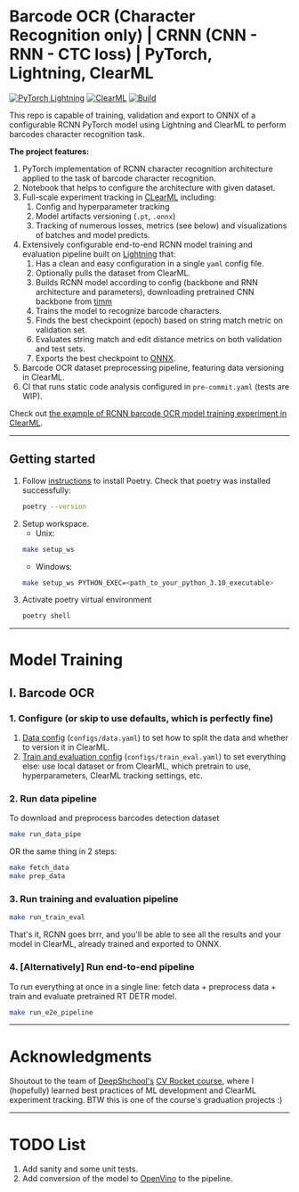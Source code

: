 # Barcode OCR (Character Recognition only) | CRNN (CNN - RNN - CTC loss) | PyTorch, Lightning, ClearML

[![PyTorch Lightning](https://img.shields.io/badge/pytorch-lightning-blue.svg?logo=PyTorch%20Lightning)](https://github.com/Lightning-AI/lightning)
<a href="https://clear.ml/docs/latest/"><img alt="ClearML" src="https://img.shields.io/badge/MLOps-Clear%7CML-%2309173c"></a>
[![Build](https://github.com/vladimir-sashin/barcodes-ocr/actions/workflows/ci.yaml/badge.svg)](https://github.com/vladimir-sashin/barcodes-ocr/actions/workflows/ci.yaml)

This repo is capable of training, validation and export to ONNX of a configurable RCNN PyTorch model using Lightning and ClearML to perform barcodes character recognition task.

**The project features:**

1. PyTorch implementation of RCNN character recognition architecture applied to the task of barcode character recognition.
1. Notebook that helps to configure the architecture with given dataset.
1. Full-scale experiment tracking in [CLearML](https://clear.ml/) including:
   1. Config and hyperparameter tracking
   1. Model artifacts versioning (`.pt`, `.onnx`)
   1. Tracking of numerous losses, metrics (see below) and visualizations of batches and model predicts.
1. Extensively configurable end-to-end RCNN model training and evaluation pipeline built on [Lightning](https://lightning.ai/docs/pytorch/stable/) that:
   1. Has a clean and easy configuration in a single `yaml` config file.
   1. Optionally pulls the dataset from ClearML.
   1. Builds RCNN model according to config (backbone and RNN architecture and parameters), downloading pretrained CNN backbone from [timm](https://github.com/huggingface/pytorch-image-models)
   1. Trains the model to recognize barcode characters.
   1. Finds the best checkpoint (epoch) based on string match metric on validation set.
   1. Evaluates string match and edit distance metrics on both validation and test sets.
   1. Exports the best checkpoint to [ONNX](https://onnx.ai/).
1. Barcode OCR dataset preprocessing pipeline, featuring data versioning in ClearML.
1. CI that runs static code analysis configured in `pre-commit.yaml` (tests are WIP).

Check out [the example of RCNN barcode OCR model training experiment in ClearML](https://app.clear.ml/projects/bdaa6ff4bfd34485a3acb7dde79f62e5/experiments/5a54c02c92eb48cdbe85bd1f20c1f236/output/execution).

______________________________________________________________________

## Getting started

1. Follow [instructions](https://github.com/python-poetry/install.python-poetry.org) to install Poetry. Check that poetry was installed successfully:
   ```bash
   poetry --version
   ```
1. Setup workspace.
   - Unix:
   ```bash
   make setup_ws
   ```
   - Windows:
   ```bash
   make setup_ws PYTHON_EXEC=<path_to_your_python_3.10_executable>
   ```
1. Activate poetry virtual environment
   ```bash
   poetry shell
   ```

______________________________________________________________________

# Model Training

## I. Barcode OCR

### 1. Configure (or skip to use defaults, which is perfectly fine)

1. [Data config](configs/data.yaml) (`configs/data.yaml`) to set how to split the data and whether to version it in ClearML.
1. [Train and evaluation config](configs/train_eval.yaml) (`configs/train_eval.yaml`) to set everything else: use local dataset or from ClearML, which pretrain to use, hyperparameters, ClearML tracking settings, etc.

### 2.  Run data pipeline

To download and preprocess barcodes detection dataset

```bash
make run_data_pipe
```

OR the same thing in 2 steps:

```bash
make fetch_data
make prep_data
```

### 3. Run training and evaluation pipeline

```bash
make run_train_eval
```

That's it, RCNN goes brrr, and you'll be able to see all the results and your model in ClearML, already trained and exported to ONNX.

### 4. \[Alternatively\] Run end-to-end pipeline

To run everything at once in a single line: fetch data + preprocess data + train and evaluate pretrained RT DETR model.

```bash
make run_e2e_pipeline
```

______________________________________________________________________

# Acknowledgments

Shoutout to the team of [DeepShchool's](https://deepschool.ru/) [CV Rocket course](https://deepschool.ru/cvrocket), where I (hopefully) learned best practices of ML development and ClearML experiment tracking. BTW this is one of the course's graduation projects :)

______________________________________________________________________

# TODO List

1. Add sanity and some unit tests.
1. Add conversion of the model to [OpenVino](https://docs.openvino.ai/2024/index.html) to the pipeline.
